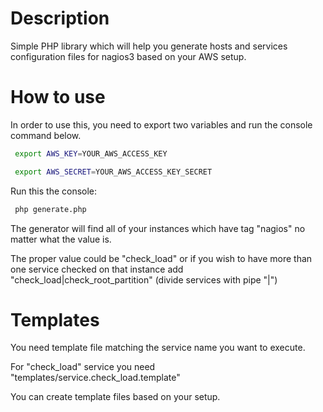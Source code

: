 # Description


Simple PHP library which will help you generate hosts and services configuration files for nagios3 based on your AWS setup.


# How to use

 In order to use this, you need to export two variables and run the console command below.

```bash
 export AWS_KEY=YOUR_AWS_ACCESS_KEY

 export AWS_SECRET=YOUR_AWS_ACCESS_KEY_SECRET
````


 Run this the console:

```bash
 php generate.php
````


 The generator will find all of your instances which have tag "nagios" no matter what the value is.

 The proper value could be "check_load" or if you wish to have more than one service checked on that instance add "check_load|check_root_partition" (divide services with pipe "|")

# Templates

You need template file matching the service name you want to execute.

For "check_load" service you need "templates/service.check_load.template"

 You can create template files based on your setup.
